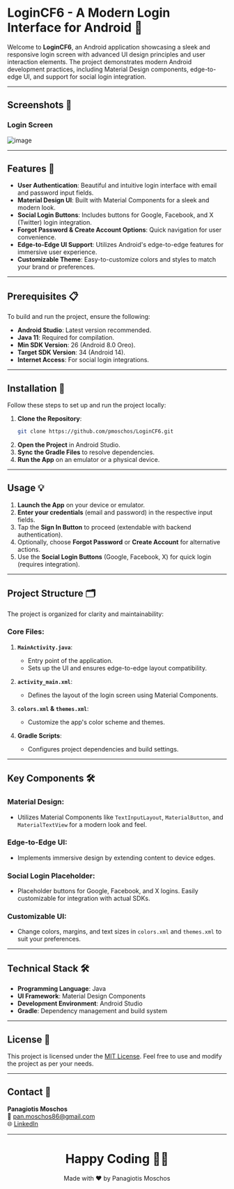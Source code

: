 # LoginCF6 - A Modern Login Interface for Android 🔐

Welcome to **LoginCF6**, an Android application showcasing a sleek and responsive login screen with advanced UI design principles and user interaction elements. The project demonstrates modern Android development practices, including Material Design components, edge-to-edge UI, and support for social login integration.

---

## Screenshots 📸

### Login Screen

![image](https://github.com/user-attachments/assets/58546128-301b-4c41-a63a-7ceb34075c76)

---

## Features 🌟

- **User Authentication**: Beautiful and intuitive login interface with email and password input fields.
- **Material Design UI**: Built with Material Components for a sleek and modern look.
- **Social Login Buttons**: Includes buttons for Google, Facebook, and X (Twitter) login integration.
- **Forgot Password & Create Account Options**: Quick navigation for user convenience.
- **Edge-to-Edge UI Support**: Utilizes Android's edge-to-edge features for immersive user experience.
- **Customizable Theme**: Easy-to-customize colors and styles to match your brand or preferences.

---

## Prerequisites 📋

To build and run the project, ensure the following:

- **Android Studio**: Latest version recommended.
- **Java 11**: Required for compilation.
- **Min SDK Version**: 26 (Android 8.0 Oreo).
- **Target SDK Version**: 34 (Android 14).
- **Internet Access**: For social login integrations.

---

## Installation 🔧

Follow these steps to set up and run the project locally:

1. **Clone the Repository**:
   ```bash
   git clone https://github.com/pmoschos/LoginCF6.git
   ```
2. **Open the Project** in Android Studio.
3. **Sync the Gradle Files** to resolve dependencies.
4. **Run the App** on an emulator or a physical device.

---

## Usage 💡

1. **Launch the App** on your device or emulator.
2. **Enter your credentials** (email and password) in the respective input fields.
3. Tap the **Sign In Button** to proceed (extendable with backend authentication).
4. Optionally, choose **Forgot Password** or **Create Account** for alternative actions.
5. Use the **Social Login Buttons** (Google, Facebook, X) for quick login (requires integration).

---


## Project Structure 🗂

The project is organized for clarity and maintainability:

### **Core Files**:

1. **`MainActivity.java`**:
   - Entry point of the application.
   - Sets up the UI and ensures edge-to-edge layout compatibility.

2. **`activity_main.xml`**:
   - Defines the layout of the login screen using Material Components.

3. **`colors.xml` & `themes.xml`**:
   - Customize the app's color scheme and themes.

4. **Gradle Scripts**:
   - Configures project dependencies and build settings.

---

## Key Components 🛠️

### **Material Design**:
- Utilizes Material Components like `TextInputLayout`, `MaterialButton`, and `MaterialTextView` for a modern look and feel.

### **Edge-to-Edge UI**:
- Implements immersive design by extending content to device edges.

### **Social Login Placeholder**:
- Placeholder buttons for Google, Facebook, and X logins. Easily customizable for integration with actual SDKs.

### **Customizable UI**:
- Change colors, margins, and text sizes in `colors.xml` and `themes.xml` to suit your preferences.

---

## Technical Stack 🛠️

- **Programming Language**: Java
- **UI Framework**: Material Design Components
- **Development Environment**: Android Studio
- **Gradle**: Dependency management and build system

---


## License 📝

This project is licensed under the [MIT License](https://mit-license.org/). Feel free to use and modify the project as per your needs.

---

## Contact 📧

**Panagiotis Moschos**  
📧 [pan.moschos86@gmail.com](mailto:pan.moschos86@gmail.com)  
🌐 [LinkedIn](https://www.linkedin.com/in/panagiotis-moschos)  

---

<h1 align="center">Happy Coding 👨‍💻</h1>

<p align="center">
  Made with ❤️ by Panagiotis Moschos
</p>

